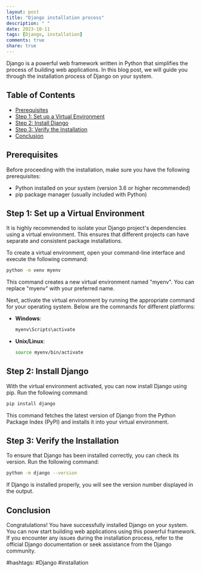 ```yaml
---
layout: post
title: "Django installation process"
description: " "
date: 2023-10-11
tags: [Django, installation]
comments: true
share: true
---
```


Django is a powerful web framework written in Python that simplifies the process of building web applications. In this blog post, we will guide you through the installation process of Django on your system.

## Table of Contents
- [Prerequisites](#prerequisites)
- [Step 1: Set up a Virtual Environment](#step-1-set-up-a-virtual-environment)
- [Step 2: Install Django](#step-2-install-django)
- [Step 3: Verify the Installation](#step-3-verify-the-installation)
- [Conclusion](#conclusion)

## Prerequisites<a name="prerequisites"></a>
Before proceeding with the installation, make sure you have the following prerequisites:
- Python installed on your system (version 3.6 or higher recommended)
- pip package manager (usually included with Python)

## Step 1: Set up a Virtual Environment<a name="step-1-set-up-a-virtual-environment"></a>
It is highly recommended to isolate your Django project's dependencies using a virtual environment. This ensures that different projects can have separate and consistent package installations.

To create a virtual environment, open your command-line interface and execute the following command:

```bash
python -m venv myenv
```

This command creates a new virtual environment named "myenv". You can replace "myenv" with your preferred name.

Next, activate the virtual environment by running the appropriate command for your operating system. Below are the commands for different platforms:

- **Windows**:
   ```bash
   myenv\Scripts\activate
   ```

- **Unix/Linux**:
   ```bash
   source myenv/bin/activate
   ```

## Step 2: Install Django<a name="step-2-install-django"></a>
With the virtual environment activated, you can now install Django using pip. Run the following command:

```bash
pip install django
```

This command fetches the latest version of Django from the Python Package Index (PyPI) and installs it into your virtual environment.

## Step 3: Verify the Installation<a name="step-3-verify-the-installation"></a>
To ensure that Django has been installed correctly, you can check its version. Run the following command:

```bash
python -m django --version
```

If Django is installed properly, you will see the version number displayed in the output.

## Conclusion<a name="conclusion"></a>
Congratulations! You have successfully installed Django on your system. You can now start building web applications using this powerful framework. If you encounter any issues during the installation process, refer to the official Django documentation or seek assistance from the Django community.

#hashtags: #Django #installation